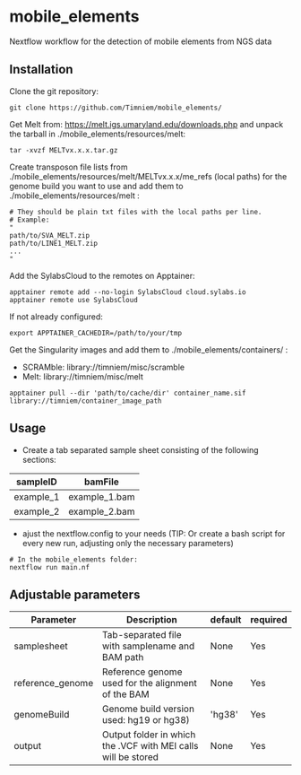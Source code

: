 # mobile_elements
Nextflow workflow for the detection of mobile elements from NGS data

## Installation

Clone the git repository:
```
git clone https://github.com/Timniem/mobile_elements/
```

Get Melt from: https://melt.igs.umaryland.edu/downloads.php and unpack the tarball in ./mobile_elements/resources/melt:
```
tar -xvzf MELTvx.x.x.tar.gz
```

Create transposon file lists from ./mobile_elements/resources/melt/MELTvx.x.x/me_refs (local paths) for the genome build you want to use and add them to ./mobile_elements/resources/melt :
```
# They should be plain txt files with the local paths per line.
# Example:
"
path/to/SVA_MELT.zip
path/to/LINE1_MELT.zip
...
"

```
Add the SylabsCloud to the remotes on Apptainer:
```
apptainer remote add --no-login SylabsCloud cloud.sylabs.io
apptainer remote use SylabsCloud
```

If not already configured:
```
export APPTAINER_CACHEDIR=/path/to/your/tmp
```
Get the Singularity images and add them to ./mobile_elements/containers/ :
- SCRAMble: library://timniem/misc/scramble
- Melt: library://timniem/misc/melt

```
apptainer pull --dir 'path/to/cache/dir' container_name.sif library://timniem/container_image_path
```
## Usage

- Create a tab separated sample sheet consisting of the following sections:

| sampleID | bamFile |
| ----------- | ----------- |
| example_1 | example_1.bam |
| example_2 | example_2.bam | 

- ajust the nextflow.config to your needs (TIP: Or create a bash script for every new run, adjusting only the necessary parameters)

```
# In the mobile_elements folder:
nextflow run main.nf
```
Adjustable parameters
---
| Parameter | Description | default | required |
| ----------- | ----------- | ----------- | ----------- | 
| samplesheet | Tab-separated file with samplename and BAM path | None | Yes |
| reference_genome | Reference genome used for the alignment of the BAM | None | Yes |
| genomeBuild | Genome build version used: hg19 or hg38) | 'hg38' | Yes |
| output | Output folder in which the .VCF with MEI calls will be stored | None | Yes |


